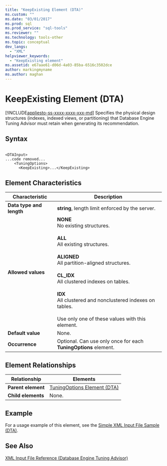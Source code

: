 ```yaml
---
title: "KeepExisting Element (DTA)"
ms.custom: ""
ms.date: "03/01/2017"
ms.prod: sql
ms.prod_service: "sql-tools"
ms.reviewer: ""
ms.technology: tools-other
ms.topic: conceptual
dev_langs: 
  - "XML"
helpviewer_keywords: 
  - "KeepExisting element"
ms.assetid: e67aae61-d06d-4a03-85ba-6516c3502dce
author: markingmyname
ms.author: maghan
---
```

# KeepExisting Element (DTA)
[!INCLUDE[appliesto-ss-xxxx-xxxx-xxx-md](../../includes/appliesto-ss-xxxx-xxxx-xxx-md.md)]
  Specifies the physical design structures (indexes, indexed views, or partitioning) that Database Engine Tuning Advisor must retain when generating its recommendation.  
  
## Syntax  
  
```  
  
<DTAInput>  
...code removed...  
    <TuningOptions>  
      <KeepExisting>...</KeepExisting>  
```  
  
## Element Characteristics  
  
|Characteristic|Description|  
|--------------------|-----------------|  
|**Data type and length**|**string**, length limit enforced by the server.|  
|**Allowed values**|**NONE**<br /> No existing structures.<br /><br /> **ALL**<br /> All existing structures.<br /><br /> **ALIGNED**<br /> All partition-aligned structures.<br /><br /> **CL_IDX**<br /> All clustered indexes on tables.<br /><br /> **IDX**<br /> All clustered and nonclustered indexes on tables.<br /><br /> Use only one of these values with this element.|  
|**Default value**|None.|  
|**Occurrence**|Optional. Can use only once for each **TuningOptions** element.|  
  
## Element Relationships  
  
|Relationship|Elements|  
|------------------|--------------|  
|**Parent element**|[TuningOptions Element &#40;DTA&#41;](../../tools/dta/tuningoptions-element-dta.md)|  
|**Child elements**|None.|  
  
## Example  
 For a usage example of this element, see the [Simple XML Input File Sample &#40;DTA&#41;](../../tools/dta/simple-xml-input-file-sample-dta.md).  
  
## See Also  
 [XML Input File Reference &#40;Database Engine Tuning Advisor&#41;](../../tools/dta/xml-input-file-reference-database-engine-tuning-advisor.md)  
  
  
